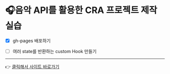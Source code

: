 # 🎧음악 API를 활용한 CRA 프로젝트 제작 실습

- [x] gh-pages 배포하기

- [ ] 여러 state를 반환하는 custom Hook 만들기

___

👉 [클릭해서 사이트 바로가기](https://ahnanne.github.io/music/)
